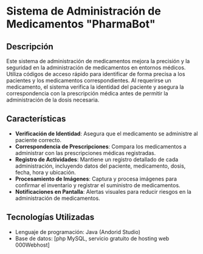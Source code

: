 # Sistema de Administración de Medicamentos "PharmaBot"

## Descripción

Este sistema de administración de medicamentos mejora la precisión y la seguridad en la administración de medicamentos en entornos médicos. Utiliza códigos de acceso rápido para identificar de forma precisa a los pacientes y los medicamentos correspondientes. Al requerirse un medicamento, el sistema verifica la identidad del paciente y asegura la correspondencia con la prescripción médica antes de permitir la administración de la dosis necesaria.

## Características

- **Verificación de Identidad**: Asegura que el medicamento se administre al paciente correcto.
- **Correspondencia de Prescripciones**: Compara los medicamentos a administrar con las prescripciones médicas registradas.
- **Registro de Actividades**: Mantiene un registro detallado de cada administración, incluyendo datos del paciente, medicamento, dosis, fecha, hora y ubicación.
- **Procesamiento de Imágenes**: Captura y procesa imágenes para confirmar el inventario y registrar el suministro de medicamentos.
- **Notificaciones en Pantalla**: Alertas visuales para reducir riesgos en la administración de medicamentos.

## Tecnologías Utilizadas

- Lenguaje de programación: Java (Andorid Studio)
- Base de datos: [php MySQL, servicio gratuito de hosting web 000Webhost]

